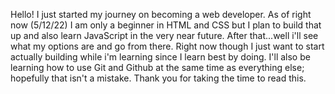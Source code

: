 Hello! I just started my journey on becoming a web developer. As of right now (5/12/22) I am only a beginner in HTML and CSS but I plan to build that up and also learn JavaScript in the very near future. After that...well i'll see what my options are and go from there. Right now though I just want to start actually building while i'm learning since I learn best by doing. I'll also be learning how to use Git and Github at the same time as everything else; hopefully that isn't a mistake. Thank you for taking the time to read this.
